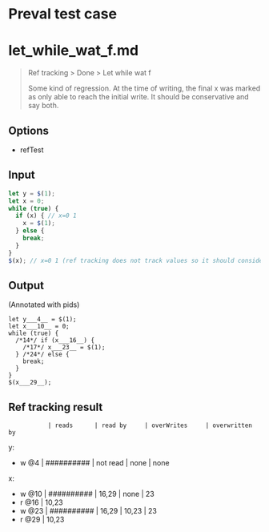 # Preval test case

# let_while_wat_f.md

> Ref tracking > Done > Let while wat f
>
> Some kind of regression. At the time of writing, the final x was marked as only able
> to reach the initial write. It should be conservative and say both.

## Options

- refTest

## Input

`````js filename=intro
let y = $(1);
let x = 0;
while (true) {
  if (x) { // x=0 1
    x = $(1);
  } else {
    break;
  }
}
$(x); // x=0 1 (ref tracking does not track values so it should consider if(x) reachable)
`````


## Output

(Annotated with pids)

`````filename=intro
let y___4__ = $(1);
let x___10__ = 0;
while (true) {
  /*14*/ if (x___16__) {
    /*17*/ x___23__ = $(1);
  } /*24*/ else {
    break;
  }
}
$(x___29__);
`````


## Ref tracking result


               | reads      | read by     | overWrites     | overwritten by
y:
  - w @4       | ########## | not read    | none           | none

x:
  - w @10      | ########## | 16,29       | none           | 23
  - r @16      | 10,23
  - w @23      | ########## | 16,29       | 10,23          | 23
  - r @29      | 10,23
